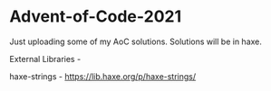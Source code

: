 # Advent-of-Code-2021

Just uploading some of my AoC solutions.
Solutions will be in haxe.

External Libraries - 

haxe-strings - https://lib.haxe.org/p/haxe-strings/
